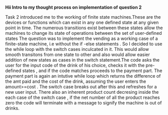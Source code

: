 **Hii Intro to my thought process on implementation of question 2**

Task 2 introduced me to the working of finite state machines.These are the devices or functions which can exist in any one defined state at any given point in time. The numerous transitions exist between these states allow the machines to change its state of operations between the set of user-defined states
The question was to implement the vending as a working case of a finite-state machine, i.e without the if -else statements . So I decided to use the while loop with the switch cases inculcated in it. This would allow smooth transitons from one state to other and also would allow easier addition of new states as cases in the switch statement.The code asks the user for the input code of the drink of his choice, checks it with the pre-defined states , and if the code matches proceeds to the payment part. 
The payment part is again an intutive while loop which returns the difference of the amt paid and the cost of the drink, assuming the user enters the amount>=cost . The switch case breaks out after this and refreshes for a new user input.
There also an inherent product count decresing inside the each case of the switch case , if the net number of all the product reaches zero the code will terminate with a message to signify the machine is out of drinks.